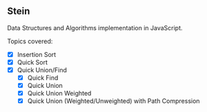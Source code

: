 ## Stein
Data Structures and Algorithms implementation in JavaScript.

Topics covered:

- [x] Insertion Sort
- [x] Quick Sort
- [x] Quick Union/Find
    - [x] Quick Find
    - [x] Quick Union
    - [x] Quick Union Weighted
    - [x] Quick Union (Weighted/Unweighted) with Path Compression
